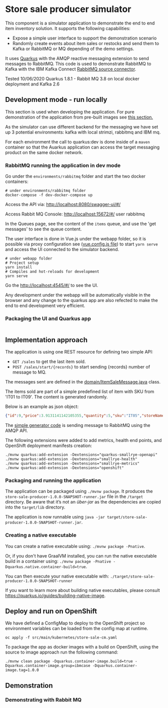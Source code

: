 # Store sale producer simulator

This component is a simulator application to demonstrate the end to end item inventory solution. 
It supports the following capabilities:

* Expose a simple user interface to support the demonstration scenario
* Randomly create events about item sales or restocks and send them to Kafka or RabbitMQ or MQ depending of the demo settings.

It uses [Quarkus](https://quarkus.io) with the AMQP reactive messaging extension to send messages to RabbitMQ. This code is used to demonstrate RabbitMQ to Kafka with the IBM Kafka Connect [RabbitMQ source connector](https://github.com/ibm-messaging/kafka-connect-rabbitmq-source).

Tested 10/06/2020 Quarkus 1.8.1 - Rabbit MQ 3.8 on local docker deployment
and Kafka 2.6

## Development mode - run locally

This section is used when developing the application. For pure demonstration of the application from pre-built images see [this section.](#demonstration)

As the simulator can use different backend for the messaging we have set up 3 potential environments: kafka with local strimzi, rabbitmq and IBM mq.

For each environment the call to quarkus:dev is done inside of a `maven` container so that the Auarkus application can access the target messaging product on the same docker network.

### RabbitMQ running the application in dev mode

Go under the `environments/rabbitmq` folder and start the two docker containers:

```shell
# under environments/rabbitmq folder
docker-compose -f dev-docker-compose up
```

Access the API via: [http://localhost:8080/swagger-ui/#/](http://localhost:8080/swagger-ui/#/)

Access Rabbit MQ Console: [http://localhost:15672/#/](http://localhost:15672/#/) user rabbitmq

In the Queues page, see the content of the `items` queue, and use the 'get messages' to see the queue content.

The user interface is done in Vue.js under the webapp folder, so it is possible via proxy configuration see ([vue.config.js file]()) to start `yarn serve` and access the UI connected to the simulator backend.

```shell
# under webapp folder
# Project setup
yarn install
# Compiles and hot-reloads for development
yarn serve
```

Go the [http://localhost:4545/#/](http://localhost:4545/#/) to see the UI. 

Any development under the webapp will be automatically visible in the browser and any change to the quarkus app are also refected to make the end to end development very efficient.

### Packaging the UI and Quarkus app

```shell

```

## Implementation approach

The application is using one REST resource for defining two simple API: 

* `GET /sales` to get the last item sold.
* `POST /sales/start/{records}` to start sending {records} number of message to MQ. 

The messages sent are defined in the [domain/ItemSaleMessage.java](https://github.com/jbcodeforce/eda-kconnect-lab/blob/master/store-sale-producer/src/main/java/ibm/gse/eda/stores/domain/ItemSaleMessage.java) class.

The items sold are part of a simple predefined list of item with SKU from 'IT01 to IT09'. The content is generated randomly. 

Below is an example as json object:

```json
{"id":9,"price":3.9131141142105355,"quantity":5,"sku":"IT05","storeName":"PT01"}
```

The [simple generator code](https://github.com/jbcodeforce/eda-kconnect-lab/blob/18c4fed416d92bb3cadce733e6d5352afafd1243/store-sale-producer/src/main/java/ibm/gse/eda/stores/infrastructure/ItemSaleGenerator.java#L76) is sending message to RabbitMQ using the AMQP API.

The following extensions were added to add metrics, health end points, and OpenShift deployment manifests creation:

```shell
./mvnw quarkus:add-extension -Dextensions="quarkus-smallrye-openapi"
./mvnw quarkus:add-extension -Dextensions="smallrye-health"
./mvnw quarkus:add-extension -Dextensions="smallrye-metrics"
./mvnw quarkus:add-extension -Dextensions="openshift"
```

### Packaging and running the application

The application can be packaged using `./mvnw package`.
It produces the `store-sale-producer-1.0.0-SNAPSHOT-runner.jar` file in the `/target` directory.
Be aware that it’s not an _über-jar_ as the dependencies are copied into the `target/lib` directory.

The application is now runnable using `java -jar target/store-sale-producer-1.0.0-SNAPSHOT-runner.jar`.

### Creating a native executable

You can create a native executable using: `./mvnw package -Pnative`.

Or, if you don't have GraalVM installed, you can run the native executable build in a container using: `./mvnw package -Pnative -Dquarkus.native.container-build=true`.

You can then execute your native executable with: `./target/store-sale-producer-1.0.0-SNAPSHOT-runner`

If you want to learn more about building native executables, please consult https://quarkus.io/guides/building-native-image.

## Deploy and run on OpenShift

We have defined a ConfigMap to deploy to the OpenShift project so environment variables can be loaded from the config map at runtime.

```
oc apply -f src/main/kubernetes/store-sale-cm.yaml
```

To package the app as docker images with a build on OpenShift, using the source to image approach run the following command:

```shell
./mvnw clean package -Dquarkus.container-image.build=true -Dquarkus.container-image.group=ibmcase -Dquarkus.container-image.tag=1.0.0
```

## Demonstration

### Demonstrating with Rabbit MQ